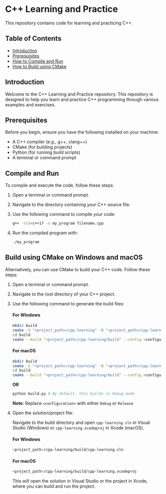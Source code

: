 # C++ Learning and Practice

This repository contains code for learning and practicing C++.

## Table of Contents

- [Introduction](#introduction)
- [Prerequisites](#prerequisites)
- [How to Compile and Run](#how-to-compile-and-run)
- [How to Build using CMake](#how-to-build-using-cmake)

## Introduction

Welcome to the C++ Learning and Practice repository. This repository is designed to help you learn and practice C++ programming through various examples and exercises.

## Prerequisites

Before you begin, ensure you have the following installed on your machine:

- A C++ compiler (e.g., g++, clang++)
- CMake (for building projects)
- Python (for running build scripts)
- A terminal or command prompt

## Compile and Run

To compile and execute the code, follow these steps:

1. Open a terminal or command prompt.
2. Navigate to the directory containing your C++ source file.
3. Use the following command to compile your code:

    ```sh
    g++ -std=c++17 -o my_program filename.cpp
    ```

4. Run the compiled program with:

    ```sh
    ./my_program
    ```

## Build using CMake on Windows and macOS

Alternatively, you can use CMake to build your C++ code. Follow these steps:

1. Open a terminal or command prompt.
2. Navigate to the root directory of your C++ project.
3. Use the following command to generate the build files:

    #### For Windows
    ```sh
    mkdir build
    cmake -S "<project_path>/cpp-learning" -B "<project_path>/cpp-learning/build" -G "Visual Studio 17 2022" -A x64
    cd build
    cmake --build "<project_path>/cpp-learning/build" --config <configuration> --verbose
    ```

    #### For macOS
    ```sh
    mkdir build
    cmake -S "<project_path>/cpp-learning" -B "<project_path>/cpp-learning/build" -G "Xcode"
    cd build
    cmake --build "<project_path>/cpp-learning/build" --config <configuration> --verbose
    ```

    **OR**

    ```sh
    python build.py # By default, this builds in Debug mode
    ```
    **Note**: Replace `<configuration>` with either `Debug` or `Release`

4. Open the solution/project file:

    Navigate to the build directory and open `cpp-learning.sln` in Visual Studio (Windows) or `cpp-learning.xcodeproj` in Xcode (macOS).

    #### For Windows

    ```sh
    <project_path>/cpp-learning/build/cpp-learning.sln
    ```
    
    #### For macOS
    ```sh
    <project_path>/cpp-learning/build/cpp-learning.xcodeproj
    ```

    This will open the solution in Visual Studio or the project in Xcode, where you can build and run the project.